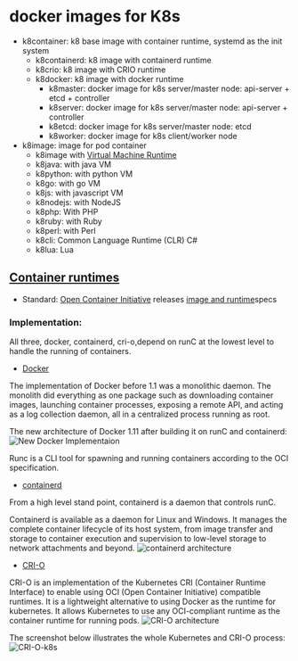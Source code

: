 # docker images for K8s
- k8container: k8 base image with container runtime, systemd as the init system  
    - k8containerd: k8 image with containerd runtime 
    - k8crio: k8 image with CRIO runtime
    - k8docker: k8 image with docker runtime
        - k8master: docker image for k8s server/master node: api-server + etcd + controller
        - k8server: docker image for k8s server/master node: api-server + controller
        - k8etcd:   docker image for k8s server/master node: etcd
        - k8worker: docker image for k8s client/worker node
- k8image: image for pod container
    - k8image with [Virtual Machine Runtime](https://en.wikipedia.org/wiki/Comparison_of_application_virtualization_software)
    - k8java: with java VM
    - k8python: with python VM
    - k8go: with go VM
    - k8js: with javascript VM
    - k8nodejs: with NodeJS
    - k8php: With PHP
    - k8ruby: with Ruby
    - k8perl: with Perl
    - k8cli: Common Language Runtime (CLR) C#
    - k8lua: Lua
   
## [Container runtimes](https://computingforgeeks.com/docker-vs-cri-o-vs-containerd/)
- Standard: [Open Container Initiative](https://opencontainers.org/) releases [image and runtime](https://opencontainers.org/release-notices/overview/)specs

### Implementation:

 All three, docker, containerd, cri-o,depend on runC at the lowest level to handle the running of containers. 
 
- [Docker](https://www.docker.com/)

The implementation of Docker before 1.1 was a monolithic daemon. The monolith did everything as one package such as downloading container images, launching container processes, exposing a remote API, and acting as a log collection daemon, all in a centralized process running as root. 

The new architecture of Docker 1.11 after building it on runC and containerd:
![New Docker Implementaion](https://computingforgeeks.com/wp-content/uploads/2019/12/Docker1.11-1024x590.png)

Runc is a CLI tool for spawning and running containers according to the OCI specification.

- [containerd](https://containerd.io/)

From a high level stand point, containerd is a daemon that controls runC.

Containerd is available as a daemon for Linux and Windows. It manages the complete container lifecycle of its host system, from image transfer and storage to container execution and supervision to low-level storage to network attachments and beyond.
![containerd architecture](https://containerd.io/img/architecture.png)


- [CRI-O](https://cri-o.io/)

CRI-O is an implementation of the Kubernetes CRI (Container Runtime Interface) to enable using OCI (Open Container Initiative) compatible runtimes. It is a lightweight alternative to using Docker as the runtime for kubernetes. It allows Kubernetes to use any OCI-compliant runtime as the container runtime for running pods. 
![CRI-O architecture](https://cri-o.io/assets/images/architecture.png)

The screenshot below illustrates the whole Kubernetes and CRI-O process:
![CRI-O-k8s](https://computingforgeeks.com/wp-content/uploads/2019/12/Kubernetes-1024x620.png)
